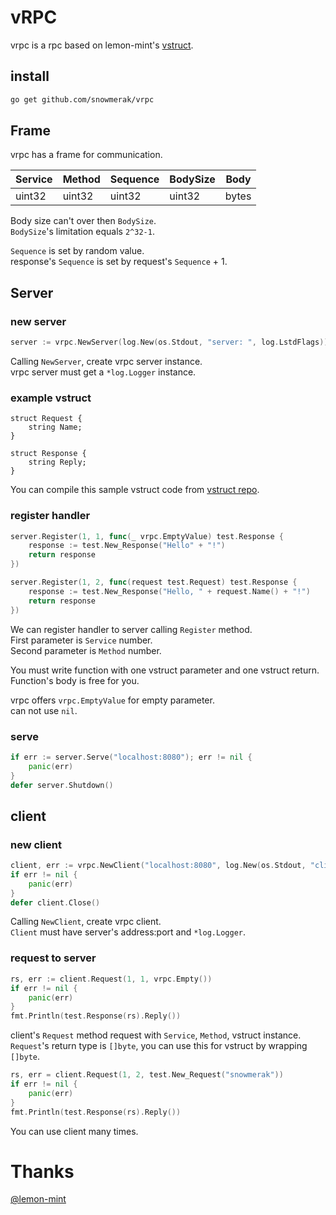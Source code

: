 # vRPC

vrpc is a rpc based on lemon-mint's [vstruct](https://github.com/snowmerak/lemon-mint/vstruct).

## install

```bash
go get github.com/snowmerak/vrpc
```

## Frame

vrpc has a frame for communication.

|Service|Method|Sequence|BodySize|Body|
|---|---|---|---|---|
|uint32|uint32|uint32|uint32|bytes|

Body size can't over then `BodySize`.  
`BodySize`'s limitation equals `2^32-1`.

`Sequence` is set by random value.  
response's `Sequence` is set by request's `Sequence` + 1.

## Server

### new server

```go
server := vrpc.NewServer(log.New(os.Stdout, "server: ", log.LstdFlags))
```

Calling `NewServer`, create vrpc server instance.  
vrpc server must get a `*log.Logger` instance.

### example vstruct

```vstruct
struct Request {
    string Name;
}

struct Response {
    string Reply;
}

```

You can compile this sample vstruct code from [vstruct repo](https://github.com/snowmerak/lemon-mint/vstruct).

### register handler

```go
server.Register(1, 1, func(_ vrpc.EmptyValue) test.Response {
	response := test.New_Response("Hello" + "!")
	return response
})

server.Register(1, 2, func(request test.Request) test.Response {
	response := test.New_Response("Hello, " + request.Name() + "!")
	return response
})
```

We can register handler to server calling `Register` method.  
First parameter is `Service` number.  
Second parameter is `Method` number.

You must write function with one vstruct parameter and one vstruct return.  
Function's body is free for you.

vrpc offers `vrpc.EmptyValue` for empty parameter.  
can not use `nil`.

### serve

```go
if err := server.Serve("localhost:8080"); err != nil {
	panic(err)
}
defer server.Shutdown()
```

## client

### new client

```go
client, err := vrpc.NewClient("localhost:8080", log.New(os.Stdout, "client: ", log.LstdFlags))
if err != nil {
	panic(err)
}
defer client.Close()
```

Calling `NewClient`, create vrpc client.  
`Client` must have server's address:port and `*log.Logger`.

### request to server

```go
rs, err := client.Request(1, 1, vrpc.Empty())
if err != nil {
	panic(err)
}
fmt.Println(test.Response(rs).Reply())
```

client's `Request` method request with `Service`, `Method`, vstruct instance.  
`Request`'s return type is `[]byte`, you can use this for vstruct by wrapping `[]byte`.

```go
rs, err = client.Request(1, 2, test.New_Request("snowmerak"))
if err != nil {
	panic(err)
}
fmt.Println(test.Response(rs).Reply())
```

You can use client many times.

# Thanks

[@lemon-mint](https://github.com/lemon-mint)
